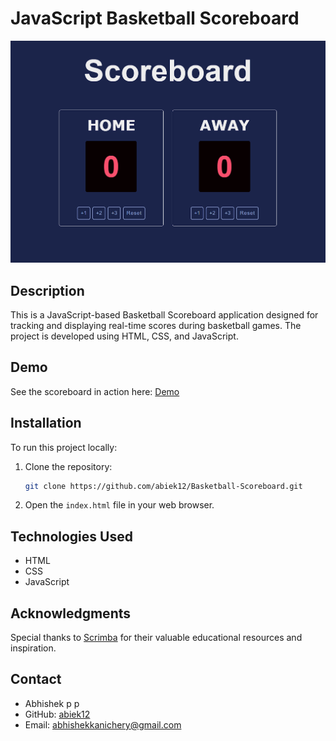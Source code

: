 # JavaScript Basketball Scoreboard

![Scoreboard Demo](./images/screenshot.png)

## Description

This is a JavaScript-based Basketball Scoreboard application designed for tracking and displaying real-time scores during basketball games. The project is developed using HTML, CSS, and JavaScript.

## Demo

See the scoreboard in action here: [Demo](https://abiek12.github.io/Basketball-Scoreboard/)

## Installation

To run this project locally:

1. Clone the repository:

   ```bash
   git clone https://github.com/abiek12/Basketball-Scoreboard.git
   ```

2. Open the `index.html` file in your web browser.

## Technologies Used

- HTML
- CSS
- JavaScript

## Acknowledgments

Special thanks to [Scrimba](https://www.scrimba.com/) for their valuable educational resources and inspiration.

## Contact

- Abhishek p p
- GitHub: [abiek12](https://github.com/abiek12)
- Email: abhishekkanichery@gmail.com
